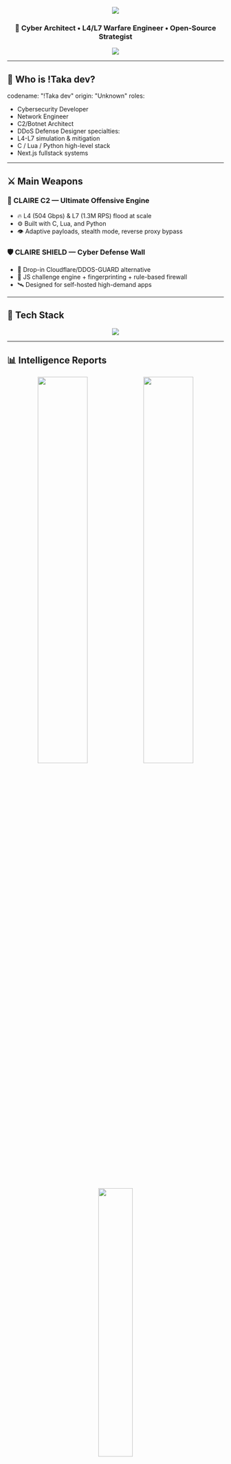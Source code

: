 <p align="center">
  <img src="https://capsule-render.vercel.app/api?type=waving&color=0:00ffc8,100:7f00ff&height=200&section=header&text=!Taka%20dev%20%F0%9F%94%A5&fontSize=42&fontColor=ffffff&animation=fadeIn" />
</p>

<h3 align="center">
  🧠 Cyber Architect • L4/L7 Warfare Engineer • Open-Source Strategist
</h3>

<p align="center">
  <img src="https://readme-typing-svg.herokuapp.com?font=Fira+Code&duration=3500&pause=800&color=00FFF0&center=true&vCenter=true&width=600&lines=Hi%2C+I'm+!Taka+dev+-+Cyber+Engineer.;I+create+botnets+and+shields.;CLAIRE+C2+%F0%9F%9A%80+%7C+CLAIRE+SHIELD+%F0%9F%9B%A1%EF%B8%8F;L4:+704+Gbps+%7C+L7:+1.3M+RPS;This+is+my+domain.+Respect+it." />
</p>

---

## 🧠 Who is !Taka dev?

codename: "!Taka dev"
origin: "Unknown"
roles:
  - Cybersecurity Developer
  - Network Engineer
  - C2/Botnet Architect
  - DDoS Defense Designer
specialties:
  - L4-L7 simulation & mitigation
  - C / Lua / Python high-level stack
  - Next.js fullstack systems

---

## ⚔️ Main Weapons

### 🚀 CLAIRE C2 — Ultimate Offensive Engine
- 🔥 L4 (504 Gbps) & L7 (1.3M RPS) flood at scale  
- ⚙️ Built with C, Lua, and Python  
- 👁️ Adaptive payloads, stealth mode, reverse proxy bypass

### 🛡️ CLAIRE SHIELD — Cyber Defense Wall
- 🧱 Drop-in Cloudflare/DDOS-GUARD alternative  
- 🧠 JS challenge engine + fingerprinting + rule-based firewall  
- 🛰️ Designed for self-hosted high-demand apps

---

## 🔧 Tech Stack

<p align="center">
  <img src="https://skillicons.dev/icons?i=c,lua,python,js,nextjs,tailwind,linux,nginx,docker,cloudflare&perline=8" />
</p>

---

## 📊 Intelligence Reports

<p align="center">
  <img src="https://github-readme-stats.vercel.app/api?username=Rehannnaja&theme=tokyonight&show_icons=true&hide_title=true&border_radius=10" width="48%" />
  <img src="https://github-readme-streak-stats.herokuapp.com?user=Rehannnaja&theme=tokyonight&border_radius=10" width="48%" />
</p>

<p align="center">
  <img src="https://github-readme-stats.vercel.app/api/top-langs/?username=Rehannnaja&layout=compact&theme=tokyonight&border_radius=10&hide=html,css" width="40%" />
</p>

---

## 🛰️ Connect to the Network

<p align="center">
  <a href="https://t.me/takashin"><img src="https://img.shields.io/badge/Telegram-0088CC?style=for-the-badge&logo=telegram&logoColor=white" /></a>
  <a href="https://github.com/Rehannnaja"><img src="https://img.shields.io/badge/GitHub-181717?style=for-the-badge&logo=github&logoColor=white" /></a>
</p>

---

## ⚠️ Warning & Compliance

- This is not a toy. This is infrastructure-level code.
+ CLAIRE C2 and CLAIRE SHIELD are for educational & lawful testing only.
+ Misuse may result in consequences.

> 🚨 Respect the code, respect the law.  
> Everything I build is for research, defense simulation, and learning.  
> I do not support criminal use in any form.

---

<p align="center">
  <img src="https://capsule-render.vercel.app/api?type=waving&color=0:7f00ff,100:00ffc8&height=120&section=footer"/>
</p>
